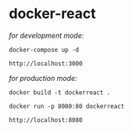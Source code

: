 # docker-react

_for development mode:_

`docker-compose up -d`

`http://localhost:3000`

_for production mode:_

`docker build -t dockerreact .`

`docker run -p 8080:80 dockerreact`

`http://localhost:8080`
